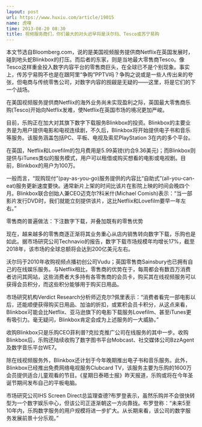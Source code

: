```yaml
---
layout: post
url: https://www.huxiu.com/article/19015
name: 虎嗅
time: 2013-08-20 08:30
title: 视频服务商们，你们最大的对头迟早将是沃尔玛、Tesco或苏宁易购
---
```

本文节选自Bloomberg.com，说的是美国视频服务提供商Netflix在英国发展时，碰到地头蛇Blinkbox的打压。而后者的东家，则是当地最大零售商Tesco。像Tesco这样重金投入数字内容平台的零售商巨头，在全球已不是个别现象。事实上，传苏宁易购不也是在跟阿里“争购”PPTV吗？争购之说或是一些人传出来的夸张，但电商与传统零售公司，对数字内容的觊觎是无疑的——这里，将是它们的下一个战场。

在美国视频服务提供商Netflix的海外业务尚未实现盈利之际，英国最大零售商乐购(Tesco)开始向Netflix发难，使Netflix在英国市场的境况更加严峻。

目前，乐购正在加大对其旗下数字下载服务Blinkbox的投资。Blinkbox的主要业务是为用户提供电影和电视连续剧，不久后，Blinkbox将开始提供电子书和音乐等服务。该服务涵盖包括PC、平板、电视及索尼PlayStation 3在内的多个平台。

在英国，Netflix和Lovefilm的包月费用是5.99英镑(约合9.36美元)；而Blinkbox则提供与iTunes类似的服务模式，用户可以租借或购买想看的电影或电视剧。目前，Blinkbox的用户为100万。

一般而言，“现购现付”(pay-as-you-go)服务提供的内容比“自助式”(all-you-can-eat)服务更新速度要快。通常新片上架的时间比该片在影院上映的时间会晚四个月。Blinkbox联合创始人兼CEO迈克尔?科米什(Michael Comish)表示：“当一部影片发行DVD时，我们就能立刻提供该片，这比Netflix和Lovefilm要早一年左右。”

零售商的普遍做法：下注数字下载，并叠加既有的零售优势

现在，越来越多的零售商逐正渐将其业务重心从店内销售转向数字下载，乐购也是如此。据市场研究公司Technavio的报告，数字下载市场规模年均增长17%，截至2018年，该市场的全球总额将会达到200亿美元左右。

沃尔玛于2010年收购视频点播初创公司Vudu；英国零售商Sainsbury也已拥有自己的在线娱乐服务。与Netflix相比，零售商的优势在于，每周都会有数百万消费者访问其网站，这些消费者大多持有各零售商的会员卡，购买其在线视频服务可以获得会员积分，而这些积分能够用于购买日用品。

市场研究机构Verdict Research分析师迈克尔?佩里表示：“消费者看完一部电影以后，还能顺便获得购买日用品、加油的折扣，或累积会员卡积分，从这点来看，Blinkbox可能会比Netflix、亚马逊旗下的电影下载服务Lovefilm、甚至iTunes更有吸引力。毫无疑问，Blinkbox肯定会成为上述服务的一大威胁。”

收购Blinkbox只是乐购CEO菲利普?克拉克推广公司在线服务的其中一步。收购Blinkbox后，乐购还陆续收购了数字图书平台Mobcast、社交媒体公司BzzAgent及数字音乐平台WE7。

除在线视频服务外，Blinkbox还计划于今年晚期推出电子书和音乐服务。此外，Blinkbox已经推出免费网络电视服务Clubcard TV，该服务主要为乐购的1600万会员提供适合儿童观看的节目。《星期日泰晤士报》昨天报道，乐购或将在今年圣诞节期间发布自己的平板电脑。

市场研究公司IHS Screen Direct总监理查德?布罗登表示，虽然乐购并不会很快转型为一个数字娱乐中心，但该公司正逐渐朝这一方向靠拢。布罗登称：“未来5至10年内，乐购数字服务的用户规模将进一步扩大。从长期来看，该公司的数字服务发展前景十分乐观。”

